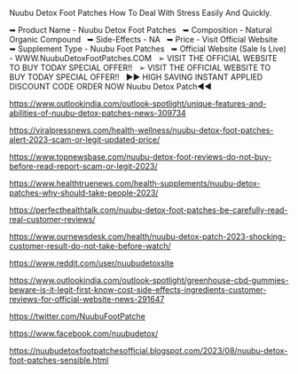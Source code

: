 
Nuubu Detox Foot Patches How To Deal With Stress Easily And Quickly.

➥ Product Name - Nuubu Detox Foot Patches
 
➥ Composition - Natural Organic Compound
 
➥ Side-Effects - NA
 
➥ Price - Visit Official Website
 
➥ Supplement Type - Nuubu Foot Patches
 
➥ Official Website (Sale Is Live) - WWW.NuubuDetoxFootPatches.COM
 
➢ VISIT THE OFFICIAL WEBSITE TO BUY TODAY SPECIAL OFFER!!
 
➢ VISIT THE OFFICIAL WEBSITE TO BUY TODAY SPECIAL OFFER!!
 
►► HIGH SAVING INSTANT APPLIED DISCOUNT CODE ORDER NOW Nuubu Detox Patch◄◄


<!---
nuubudetoxfootpatches/nuubudetoxfootpatches is a ✨ special ✨ repository because its `README.md` (this file) appears on your GitHub profile.
You can click the Preview link to take a look at your changes.
--->
https://www.outlookindia.com/outlook-spotlight/unique-features-and-abilities-of-nuubu-detox-patches-news-309734

https://viralpressnews.com/health-wellness/nuubu-detox-foot-patches-alert-2023-scam-or-legit-updated-price/

https://www.topnewsbase.com/nuubu-detox-foot-reviews-do-not-buy-before-read-report-scam-or-legit-2023/

https://www.healthtruenews.com/health-supplements/nuubu-detox-patches-why-should-take-people-2023/

https://perfecthealthtalk.com/nuubu-detox-foot-patches-be-carefully-read-real-customer-reviews/

https://www.ournewsdesk.com/health/nuubu-detox-patch-2023-shocking-customer-result-do-not-take-before-watch/

https://www.reddit.com/user/nuubudetoxsite

https://www.outlookindia.com/outlook-spotlight/greenhouse-cbd-gummies-beware-is-it-legit-first-know-cost-side-effects-ingredients-customer-reviews-for-official-website-news-291647


https://twitter.com/NuubuFootPatche


https://www.facebook.com/nuubudetox/

https://nuubudetoxfootpatchesofficial.blogspot.com/2023/08/nuubu-detox-foot-patches-sensible.html

